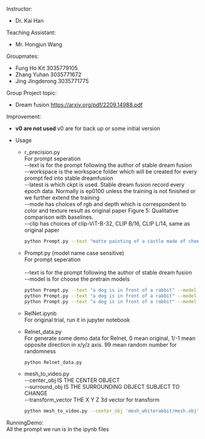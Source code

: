 Instructor:
- Dr. Kai Han

Teaching Assistant:
- Mr. Hongjun Wang

Groupmates:
- Fung Ho Kit 3035779105
- Zhang Yuhan 3035771672
- Jing Jingderong 3035771775

Group Project topic:
- Dream fusion https://arxiv.org/pdf/2209.14988.pdf

Improvement:
- **v0 are not used**
v0 are for back up or some initial version

- Usage

  - r_precision.py <br>
  For prompt seperation <br>
  --text is for the prompt following the author of stable dream fusion <br>
  --workspace is the workspace folder which will be created for every prompt fed into stable dreamfusion <br>
  --latest is which ckpt is used. Stable dream fusion record every epoch data. Normally is ep0100 unless the training is not finished or we further extend the training <br>
  --mode has choices of rgb and depth which is correspondent to color and texture result as original paper Figure 5: Qualitative comparison with baselines. <br>
  --clip has choices of clip-ViT-B-32, CLIP B/16, CLIP L/14, same as original paper <br>

      ```bash
      python Prompt.py --text "matte painting of a castle made of cheesecake surrounded by a moat made of ice cream" --workspace ../castle --latest ep0100 --mode rgb --clip clip-ViT-B-32
      ```

  - Prompt.py (model name case sensitive) <br>
  For prompt seperation <br> <br>
  --text is for the prompt following the author of stable dream fusion <br>
  --model is for choose the pretrain models <br>

      ```bash
      python Prompt.py --text "a dog is in front of a rabbit" --model vlt5
      python Prompt.py --text "a dog is in front of a rabbit" --model bert
      python Prompt.py --text "a dog is in front of a rabbit" --model XLNet
      ```

  - RelNet.ipynb <br>
  For original trial, run it in jupyter notebook <br>

  - Relnet_data.py <br>
  For generate some demo data for Relnet, 0 mean original, 1/-1 mean opposite direction in x/y/z axis. 99 mean random number for randomness <br>

      ```bash
      python Relnet_data.py
      ```

  - mesh_to_video.py <br>
  --center_obj IS THE CENTER OBJECT <br>
  --surround_obj IS THE SURROUNDING OBJECT SUBJECT TO CHANGE <br>
  --transform_vector THE X Y Z 3d vector for transform <br>

      ```bash
      python mesh_to_video.py --center_obj 'mesh_whiterabbit/mesh.obj' --surround_obj 'mesh_snake/mesh.obj' --transform_vector [1,0,0]
      ```






RunningDemo:    
    All the prompt we run is in the ipynb files

